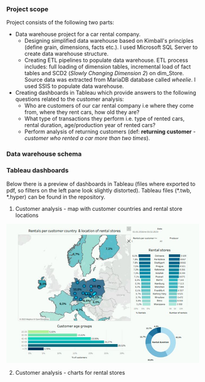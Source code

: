 ### Project scope
Project consists of the following two parts:

+ Data warehouse project for a car rental company.
  + Designing simplified data warehouse based on Kimball's principles (define grain, dimensions, facts etc.). I used Microsoft SQL Server to create data warehouse structure.
  + Creating ETL pipelines to populate data warehouse. ETL process includes: full loading of dimension tables, incremental load of fact tables and SCD2 (*Slowly Changing Dimension 2*) on dim_Store. Source data was extracted from MariaDB database called *wheelie*. I used SSIS to populate data warehouse.
+ Creating dashboards in Tableau which provide answers to the following questions related to the customer analysis:
    + Who are customers of our car rental company i.e where they come from, where they rent cars, how old they are?
    + What type of transactions they perform i.e. type of rented cars, rental duration, age/production year of rented cars?
    + Perform analysis of returning customers (def: **returning customer** - *customer who rented a car more than two times*).
 
### Data warehouse schema

### Tableau dashboards

Below there is a preview of dashboards in Tableau (files where exported to pdf, so filters on the left pane look slightly distorted). Tableau files (*.twb, *.hyper) can be found in the repository.

1. Customer analysis - map with customer countries and rental store locations

![This is an image](/Map.JPG)

2. Customer analysis - charts for rental stores
